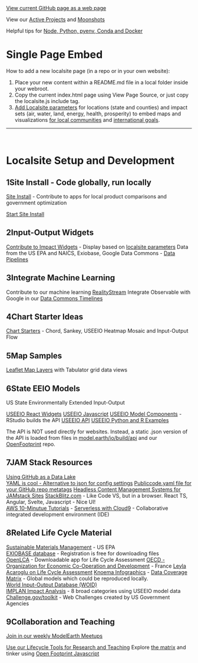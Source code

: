<div class="showGit">
<a href="https://model.earth/community/start/">View current GitHub page as a web page</a>
</div>

View our [Active Projects](../../projects) and [Moonshots](../../community/projects)


Helpful tips for [Node, Python, pyenv, Conda and Docker](https://model.earth/io/coders/python/)


# Single Page Embed

How to add a new localsite page (in a repo or in your own website):

1. Place your new content within a README.md file in a local folder inside your webroot. 
2. Copy the current index.html page using View Page Source, or just copy the localsite.js include tag.
3. [Add Localsite parameters](../) for locations (state and counties) and impact sets (air, water, land, energy, health, prosperity) to embed maps and visualizations [for local communities](/io/communities/) and [international goals](/data-commons/dist).

____
<br>

# Localsite Setup and Development

## <span class="num">1</span><span class="txt">Site Install - Code globally, run locally</span>

<a href="../../localsite/start/steps/">Site Install</a> - Contribute to apps for local product comparisons and government optimization
<!--
&bullet; <a href="/apps/">Our Apps Folder</a> - Customize JQuery pages
&bullet; <a href="../challenge/">Sustainable Communities Web Challenge</a><br>
&bullet; <a href="../challenge/how/">How to Create a Local Site Page</a><br>
--> 

<a href="../../localsite/start/steps/" class="btn btn-success">Start Site Install</a>


## <span class="num">2</span><span class="txt">Input-Output Widgets</span>
<a href="../../io/charts/">Contribute to Impact Widgets</a> - Display based on [localsite parameters](../) 
Data from the US EPA and NAICS, Exiobase, Google Data Commons - [Data Pipelines](/data-pipeline/)


## <span class="num">3</span><span class="txt">Integrate Machine Learning</span>
Contribute to our machine learning [RealityStream](../../RealityStream/)
Integrate Observable with Google in our <a href="/data-commons/docs/data/">Data Commons Timelines</a>

## <span class="num">4</span><span class="txt">Chart Starter Ideas</span>
[Chart Starters](../../community/start/charts) - Chord, Sankey, USEEIO Heatmap Mosaic and Input-Output Flow


## <span class="num">5</span><span class="txt">Map Samples</span>
[Leaflet Map Layers](../../community/start/maps#geoview=state&state=CA) with Tabulator grid data views

## <span class="num">6</span><span class="txt">State EEIO Models</span>

US State Environmentally Extended Input-Output

[USEEIO React Widgets](../../io/charts)
[USEEIO Javascript](../../../useeio.js/footprint/)
[USEEIO Model Components](https://github.com/USEPA/useeior/blob/master/format_specs/Model.md) - RStudio builds the API
[USEEIO API](https://github.com/usepa/useeio_api/)
[USEEIO Python and R Examples](../../community/resources/useeio)

The API is NOT used directly for websites.
Instead, a static .json version of the API is loaded from files in [model.earth/io/build/api](https://github.com/ModelEarth/io/tree/main/build/api) and our [OpenFootprint](http://model.earth/OpenFootprint) repo.


## <span class="num">7</span><span class="txt">JAM Stack Resources</span>

[Using GitHub as a Data Lake](https://dzone.com/articles/using-github-as-a-data-lake)  
[YAML is cool - Alternative to json for config settings](https://www.educative.io/blog/yaml-tutorial)
[Publiccode.yaml file for your GitHub repo metatags](https://github.com/publiccodeyml/publiccode.yml)
[Headless Content Management Systems for JAMstack Sites](https://jamstack.org/headless-cms/)
[StackBlitz.com](https://stackblitz.com/) - Like Code VS, but in a browser. React TS, Angular, Svelte, Javascript - Nice UI!  
[AWS 10-Minutue Tutorials](https://aws.amazon.com/getting-started/tutorials/?awsf.getting-started-content=use-case-tmt%23websites-apps) - [Serverless with Cloud9](https://aws.amazon.com/getting-started/tutorials/build-serverless-app-codestar-cloud9/?trk=gs_card) - Collaborative integrated development environment (IDE)

<!--
[Netlify Gatsby Starter](https://github.com/netlify-templates/gatsby-starter-netlify-cms) - [Gatsby](https://www.gatsbyjs.org/)    

**VueJS**  
[Element Table](https://element.bootstrap-table.com/examples/)  
[Build a Vue App with Google Firebase Authentication and Firestore Database](https://blog.bitsrc.io/build-a-vue-app-with-firebase-authentication-and-database-e7d6816f79af)  
[Frappe/ERPNext](https://frappe.io/frappejs/docs/client/index.md), 
[VuePress](https://vuepress.vuejs.org/), 
[Gridsome](https://gridsome.org/), 
[Nuxt](https://nuxtjs.org/).&nbsp;  

**Google Flutter**  
[Flutter - apps for mobile, web and desktop](https://flutter.dev/)  
[Flutter/Dart samples in HTML](https://gallery.flutter.dev/)
-->



## <span class="num">8</span><span class="txt">Related Life Cycle Material</span>

<!--
There is growing trend across industry to trace the entire supply chain. 
Responsible sourcing allows manufacturers to...
-->

[Sustainable Materials Management](https://www.epa.gov/smm) - US EPA  
[EXIOBASE database](https://www.exiobase.eu/) - Registration is free for downloading files  
[OpenLCA](https://www.openlca.org/) - Downloadable app for Life Cycle Assessment
[OECD - Organization for Economic Co-Operation and Development](https://www.oecd.org/sti/ind/measuring-trade-in-value-added.htm) - France
[Leyla Acaroglu on Life Cycle Assessment](https://medium.com/disruptive-design/a-guide-to-life-cycle-thinking-b762ab49bce3)
[Knoema Infographics](https://knoema.com/infographics) - [Data Coverage Matrix](https://knoema.com/atlas/matrix) - Global models which could be reproduced locally.  
[World Input-Output Database (WOID)](http://www.wiod.org/otherdb)  
[IMPLAN Impact Analysis](https://implanhelp.zendesk.com/hc/en-us/articles/360039284273-Environmental-Data) - 8 broad categories using USEEIO model data  
[Challenge.gov/toolkit](https://www.challenge.gov/toolkit/) - Web Challenges created by US Government Agencies

## <span class="num">9</span><span class="txt">Collaboration and Teaching</span>

[Join in our weekly ModelEarth Meetups](/io/coders/)


[Use our Lifecycle Tools for Research and Teaching](/io/learn/)
Explore [the matrix](/io/about/matrix/) and tinker using [Open Footprint Javascript](/useeio.js/footprint/)

<!-- 
Expensive European Exiobase
https://simapro.com/products/exiobase-database/-->

<!-- GEOD - Global Economic Open Database  -->
<!--
[Recycling and Resource Recovery as a Tool for Regional Economic Development](https://www.epa.gov/smm/sustainable-materials-management-smm-web-academy-webinar-recycling-and-resource-recovery-tool) - Webinar: Nov 20, 2019, 1PM  
-->

<!--
USCSD Materials Marketplace - Seems to be members only. Wes has a contact that worked on it.
https://usbcsd.org/materials

Southern Regional Science Association
http://www.srsa.org/


https://joulebug.com/
-->


<!-- 

Create a Sankey chart with a return flow:
https://www.sciencedirect.com/science/article/pii/S0921344917301167
-->

